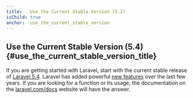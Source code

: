```yaml
---
title:   Use the Current Stable Version (5.2)
isChild: true
anchor:  use_the_current_stable_version
---
```


## Use the Current Stable Version (5.4) {#use_the_current_stable_version_title}

If you are getting started with Laravel, start with the current stable release of [Laravel 5.4][laravel-release]. Laravel has added 
powerful [new features](#framework_highlights) over the last few years. If you are looking for a function or its usage, the 
documentation on the [laravel.com/docs][laravel-docs] website will have the answer.

[laravel-release]: https://packagist.org/packages/laravel/laravel
[laravel-docs]: http://laravel.com/docs
